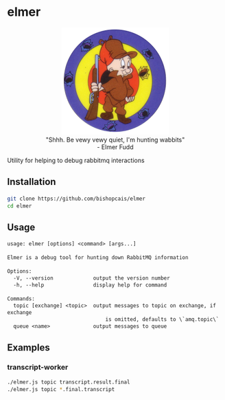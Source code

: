# elmer

<p style="text-align: center">
<img src="imgs/fudd.png" width="250px"/><br />
"Shhh. Be vewy vewy quiet, I'm hunting wabbits"<br />
- Elmer Fudd
</p>

Utility for helping to debug rabbitmq interactions

## Installation

```bash
git clone https://github.com/bishopcais/elmer
cd elmer
```

## Usage

```text
usage: elmer [options] <command> [args...]

Elmer is a debug tool for hunting down RabbitMQ information

Options:
  -V, --version             output the version number
  -h, --help                display help for command

Commands:
  topic [exchange] <topic>  output messages to topic on exchange, if exchange
                                is omitted, defaults to \`amq.topic\`
  queue <name>              output messages to queue
```

## Examples

### transcript-worker

```bash
./elmer.js topic transcript.result.final
./elmer.js topic *.final.transcript
```
